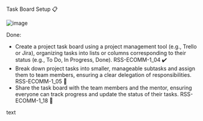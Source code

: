 Task Board Setup 📋

![image](https://github.com/AciaKr/test2/assets/103058775/d81ac2ff-10aa-4b50-ab52-ece44ea803e4)

Done:
- Create a project task board using a project management tool (e.g., Trello or Jira), organizing tasks into lists or columns corresponding to their status (e.g., To Do, In Progress, Done). RSS-ECOMM-1_04 ✔️
- Break down project tasks into smaller, manageable subtasks and assign them to team members, ensuring a clear delegation of responsibilities. RSS-ECOMM-1_05 🧩
- Share the task board with the team members and the mentor, ensuring everyone can track progress and update the status of their tasks. RSS-ECOMM-1_18 🤝

text
